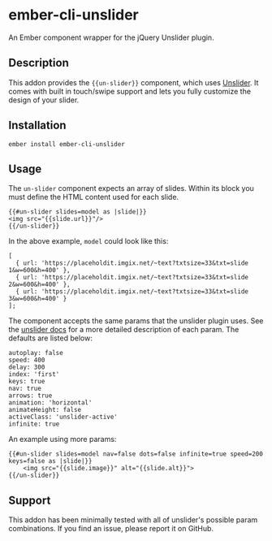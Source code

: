 # ember-cli-unslider

An Ember component wrapper for the jQuery Unslider plugin.

## Description

This addon provides the `{{un-slider}}` component, which uses [Unslider](http://unslider.com/). It comes with built in touch/swipe support and lets you fully customize the design of your slider.

## Installation

`ember install ember-cli-unslider`

## Usage

The `un-slider` component expects an array of slides. Within its block you must define the HTML content used for each slide.

```
{{#un-slider slides=model as |slide|}}
<img src="{{slide.url}}"/>
{{/un-slider}}
```

In the above example, `model` could look like this: 

```
[
  { url: 'https://placeholdit.imgix.net/~text?txtsize=33&txt=slide 1&w=600&h=400' }, 
  { url: 'https://placeholdit.imgix.net/~text?txtsize=33&txt=slide 2&w=600&h=400' }, 
  { url: 'https://placeholdit.imgix.net/~text?txtsize=33&txt=slide 3&w=600&h=400' }
];
```


The component accepts the same params that the unslider plugin uses. See the [unslider docs](http://unslider.com/) for a more detailed description of each param. The defaults are listed below:

```
autoplay: false
speed: 400
delay: 300
index: 'first'
keys: true
nav: true
arrows: true
animation: 'horizontal'
animateHeight: false
activeClass: 'unslider-active'
infinite: true
```


An example using more params: 

```
{{#un-slider slides=model nav=false dots=false infinite=true speed=200 keys=false as |slide|}}
    <img src="{{slide.image}}" alt="{{slide.alt}}">
{{/un-slider}}

```


## Support

This addon has been minimally tested with all of unslider's possible param combinations. If you find an issue, please report it on GitHub.